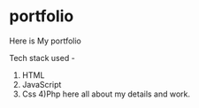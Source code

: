 # portfolio

Here is My portfolio

Tech stack used -
1) HTML
2) JavaScript
3) Css
4)Php
here all about my details and work.
